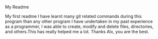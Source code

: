 My Readme

My first readme I have learnt many git related commands during this program than any other program I have undertaken in my past experience as a programmer, I was able to create, modify and delete files, directories, and others.This has really helped me a lot. Thanks Alx, you are the best.
